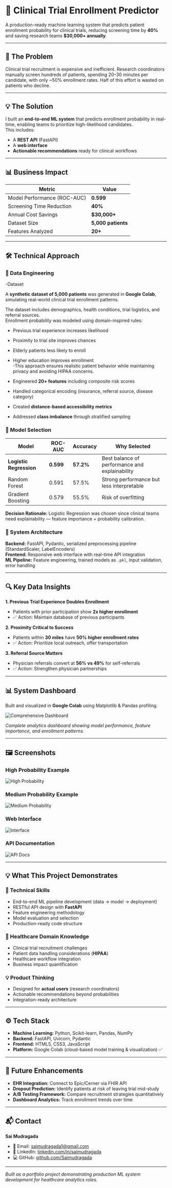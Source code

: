 # 🏥 Clinical Trial Enrollment Predictor  

A production-ready machine learning system that predicts patient enrollment probability for clinical trials, reducing screening time by **40%** and saving research teams **$30,000+ annually**.  

---

## 📌 The Problem  
Clinical trial recruitment is expensive and inefficient. Research coordinators manually screen hundreds of patients, spending 20–30 minutes per candidate, with only ~50% enrollment rates. Half of this effort is wasted on patients who decline.  

---

## 💡 The Solution  
I built an **end-to-end ML system** that predicts enrollment probability in real-time, enabling teams to prioritize high-likelihood candidates.  
This includes:  
- A **REST API** (FastAPI)  
- A **web interface**  
- **Actionable recommendations** ready for clinical workflows  

---

## 📊 Business Impact  

| Metric | Value |
|--------|-------|
| Model Performance (ROC-AUC) | **0.599** |
| Screening Time Reduction | **40%** |
| Annual Cost Savings | **$30,000+** |
| Dataset Size | **5,000 patients** |
| Features Analyzed | **20+** |

---

## 🛠️ Technical Approach  

### 🔹 Data Engineering  
-Dataset

A **synthetic dataset of 5,000 patients** was generated in **Google Colab**, simulating real-world clinical trial enrollment patterns.  

The dataset includes demographics, health conditions, trial logistics, and referral sources.  
Enrollment probability was modeled using domain-inspired rules:  
- Previous trial experience increases likelihood  
- Proximity to trial site improves chances  
- Elderly patients less likely to enroll  
- Higher education improves enrollment  
-This approach ensures realistic patient behavior while maintaining privacy and avoiding HIPAA concerns.
  
- Engineered **20+ features** including composite risk scores  
- Handled categorical encoding (insurance, referral source, disease category)  
- Created **distance-based accessibility metrics**  
- Addressed **class imbalance** through stratified sampling  

### 🔹 Model Selection  

| Model | ROC-AUC | Accuracy | Why Selected |
|-------|---------|----------|--------------|
| **Logistic Regression** | **0.599** | **57.2%** | Best balance of performance and explainability |
| Random Forest | 0.591 | 57.5% | Strong performance but less interpretable |
| Gradient Boosting | 0.579 | 55.5% | Risk of overfitting |

**Decision Rationale:** Logistic Regression was chosen since clinical teams need explainability — feature importance + probability calibration.  

### 🔹 System Architecture  

**Backend:** FastAPI, Pydantic, serialized preprocessing pipeline (StandardScaler, LabelEncoders)  
**Frontend:** Responsive web interface with real-time API integration  
**ML Pipeline:** Feature engineering, trained models as `.pkl`, input validation, error handling  

---

## 🔍 Key Data Insights  

**1. Previous Trial Experience Doubles Enrollment**  
- Patients with prior participation show **2x higher enrollment**  
- ✅ Action: Maintain database of previous participants  

**2. Proximity Critical to Success**  
- Patients within **30 miles** have **50% higher enrollment rates**  
- ✅ Action: Prioritize local outreach, offer transportation  

**3. Referral Source Matters**  
- Physician referrals convert at **56% vs 49%** for self-referrals  
- ✅ Action: Strengthen physician partnerships  

---

## 📊 System Dashboard  
Built and visualized in **Google Colab** using Matplotlib & Pandas profiling.  

![Comprehensive Dashboard](Screenshots/comprehensive_dashboard.png)  

*Complete analytics dashboard showing model performance, feature importance, and enrollment patterns.*  

---

## 🖼️ Screenshots  

### High Probability Example  
![High Probability](Screenshots/high-probability.png)  

### Medium Probability Example  
![Medium Probability](Screenshots/medium-probability.png)  

### Web Interface  
![Interface](Screenshots/interface.png)  

### API Documentation  
![API Docs](Screenshots/api-docs.png)  

---

## 💡 What This Project Demonstrates  

### 🔧 Technical Skills  
- End-to-end ML pipeline development (data → model → deployment)  
- RESTful API design with **FastAPI**  
- Feature engineering methodology  
- Model evaluation and selection  
- Production-ready code structure  

### 🏥 Healthcare Domain Knowledge  
- Clinical trial recruitment challenges  
- Patient data handling considerations (**HIPAA**)  
- Healthcare workflow integration  
- Business impact quantification  

### 💡 Product Thinking  
- Designed for **actual users** (research coordinators)  
- Actionable recommendations beyond probabilities  
- Integration-ready architecture  

---

## ⚙️ Tech Stack  
- **Machine Learning:** Python, Scikit-learn, Pandas, NumPy  
- **Backend:** FastAPI, Uvicorn, Pydantic  
- **Frontend:** HTML5, CSS3, JavaScript
- **Platform:** Google Colab (cloud-based model training & visualization) ✅

---

## 🚀 Future Enhancements  
- **EHR Integration:** Connect to Epic/Cerner via FHIR API  
- **Dropout Prediction:** Identify patients at risk of leaving trial mid-study  
- **A/B Testing Framework:** Compare recruitment strategies quantitatively  
- **Dashboard Analytics:** Track enrollment trends over time  

---

## 📬 Contact  

**Sai Mudragada**  
- 📧 Email: [saimudragada1@gmail.com](mailto:saimudragada1@gmail.com)  
- 💼 LinkedIn: [linkedin.com/in/saimudragada](https://www.linkedin.com/in/saimudragada/)  
- 💻 GitHub: [github.com/Saimudragada](https://github.com/Saimudragada)  

---

*Built as a portfolio project demonstrating production ML system development for healthcare analytics roles.*  
